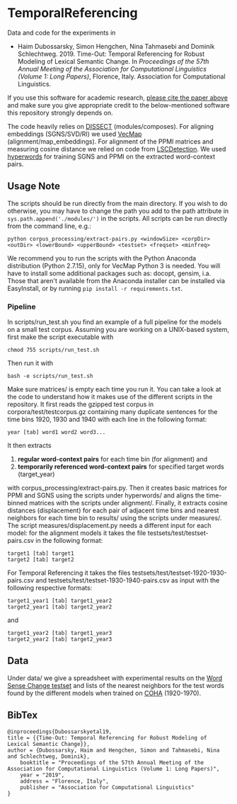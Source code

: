 # TemporalReferencing

Data and code for the experiments in 

- Haim Dubossarsky, Simon Hengchen, Nina Tahmasebi and Dominik Schlechtweg. 2019. Time-Out: Temporal Referencing for Robust Modeling of Lexical Semantic Change. In *Proceedings of the 57th Annual Meeting of the Association for Computational Linguistics (Volume 1: Long Papers)*, Florence, Italy. Association for Computational Linguistics.

If you use this software for academic research, [please cite the paper above](#bibtex) and make sure you give appropriate credit to the below-mentioned software this repository strongly depends on.

The code heavily relies on [DISSECT](http://clic.cimec.unitn.it/composes/toolkit/introduction.html) (modules/composes). For aligning embeddings (SGNS/SVD/RI) we used [VecMap](https://github.com/artetxem/vecmap) (alignment/map_embeddings). For alignment of the PPMI matrices and measuring cosine distance we relied on code from [LSCDetection](https://github.com/Garrafao/LSCDetection). We used [hyperwords](https://bitbucket.org/omerlevy/hyperwords) for training SGNS and PPMI on the extracted word-context pairs.

Usage Note
--------

The scripts should be run directly from the main directory. If you wish to do otherwise, you may have to change the path you add to the path attribute in `sys.path.append('./modules/')` in the scripts. All scripts can be run directly from the command line, e.g.:

	python corpus_processing/extract-pairs.py <windowSize> <corpDir> <outDir> <lowerBound> <upperBound> <testset> <freqset> <minfreq>

We recommend you to run the scripts with the Python Anaconda distribution (Python 2.7.15), only for VecMap Python 3 is needed. You will have to install some additional packages such as: docopt, gensim, i.a. Those that aren't available from the Anaconda installer can be installed via EasyInstall, or by running `pip install -r requirements.txt`. 

### Pipeline

In scripts/run_test.sh you find an example of a full pipeline for the models on a small test corpus. Assuming you are working on a UNIX-based system, first make the script executable with

	chmod 755 scripts/run_test.sh

Then run it with

	bash -e scripts/run_test.sh

Make sure matrices/ is empty each time you run it. You can take a look at the code to understand how it makes use of the different scripts in the repository. It first reads the gzipped test corpus in corpora/test/testcorpus.gz containing many duplicate sentences for the time bins 1920, 1930 and 1940 with each line in the following format:

	year [tab] word1 word2 word3...

It then extracts

1. **regular word-context pairs** for each time bin (for alignment) and
2. **temporarily referenced word-context pairs** for specified target words (target\_year)

with corpus_processing/extract-pairs.py. Then it creates basic matrices for PPMI and SGNS using the scripts under hyperwords/ and aligns the time-binned matrices with the scripts under alignment/. Finally, it extracts cosine distances (displacement) for each pair of adjacent time bins and nearest neighbors for each time bin to results/ using the scripts under measures/. The script measures/displacement.py needs a different input for each model: for the alignment models it takes the file testsets/test/testset-pairs.csv in the following format:

	target1 [tab] target1
	target2 [tab] target2

For Temporal Referencing it takes the files testsets/test/testset-1920-1930-pairs.csv and testsets/test/testset-1930-1940-pairs.csv as input with the following respective formats:

	target1_year1 [tab] target1_year2
	target2_year1 [tab] target2_year2

and

	target1_year2 [tab] target1_year3
	target2_year2 [tab] target2_year3


Data
--------

Under data/ we give a spreadsheet with experimental results on the [Word Sense Change testset](https://zenodo.org/record/495572) and lists of the nearest neighbors for the test words found by the different models when trained on [COHA](https://www.english-corpora.org/coha/) (1920-1970).

BibTex
--------

```
@inproceedings{Dubossarskyetal19,
title = {{Time-Out: Temporal Referencing for Robust Modeling of Lexical Semantic Change}},
author = {Dubossarsky, Haim and Hengchen, Simon and Tahmasebi, Nina and Schlechtweg, Dominik},
    booktitle = "Proceedings of the 57th Annual Meeting of the Association for Computational Linguistics (Volume 1: Long Papers)",
    year = "2019",
    address = "Florence, Italy",
    publisher = "Association for Computational Linguistics"
}
```
